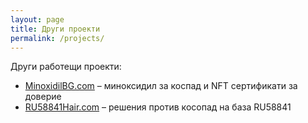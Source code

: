 ```yaml
---
layout: page
title: Други проекти
permalink: /projects/
---
```


Други работещи проекти:

- [MinoxidilBG.com](https://minoxidilbg.com/) –  миноксидил за коспад и NFT сертификати за доверие
- [RU58841Hair.com](https://www.ru58841hair.com/) – решения против косопад на база RU58841


